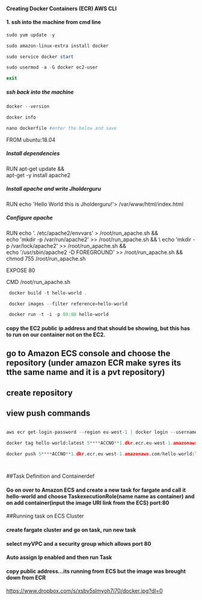 #### Creating Docker Containers (ECR) AWS CLI

#### 1. ssh into the machine from cmd line

 ``` powershell
sudo yum update -y

sudo amazon-linux-extra install docker

sudo service docker start

sudo usermod -a -G docker ec2-user

exit
```

##### ssh back into the machine

```powershell
docker --version

docker info

nano dockerfile #enter the below and save
```

FROM ubuntu:18.04

##### Install dependencies
RUN apt-get update && \
 apt-get -y install apache2

##### Install apache and write Jholderguru
RUN echo 'Hello World this is Jholderguru!'> /var/www/html/index.html                                                                                                                                             
##### Configure apache


RUN echo '. /etc/apache2/envvars' > /root/run_apache.sh && \
 echo 'mkdir -p /var/run/apache2' >> /root/run_apache.sh && \                                                                                                                                                      echo 'mkdir -p /var/lock/apache2' >> /root/run_apache.sh && \
 echo '/usr/sbin/apache2 -D FOREGROUND' >> /root/run_apache.sh && \
 chmod 755 /root/run_apache.sh

EXPOSE 80

CMD /root/run_apache.sh

```powershell
 docker build -t hello-world .

 docker images --filter reference=hello-world

 docker run -t -i -p 80:80 hello-world

```
#### copy the EC2 public ip address and that should be showing, but this has to run on our container not on the EC2.

## go to Amazon ECS console and choose the repository (under amazon ECR make syres its tthe same name and it is a pvt repository)

## create repository

## view push commands

```python

aws ecr get-login-password --region eu-west-1 | docker login --username AWS --password-stdin 5****ACCNO**1.dkr.ecr.eu-west-1.amazonaws.com

docker tag hello-world:latest 5****ACCNO**1.dkr.ecr.eu-west-1.amazonaws.com/hello-world:latest

docker push 5****ACCNO**1.dkr.ecr.eu-west-1.amazonaws.com/hello-world:latest




```

##Task Definition and Containerdef

#### Go on over to Amazon ECS and create a new task for fargate and call it hello-world and choose TaskexecutionRole(name name as container) and on add container(input the image URI link from the ECS) port:80


##Running task on ECS Cluster
#### create fargate cluster and go on task, run new task

#### select myVPC and a security group which allows port 80

#### Auto assign Ip enabled and then run Task

#### copy public address...its running from ECS but the image was brought down from ECR


https://www.dropbox.com/s/xsbv5slmyoh7i70/docker.jpg?dl=0
